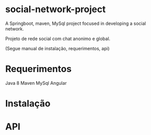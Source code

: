 # social-network-project
A Springboot, maven, MySql project focused in developing a social network.


Projeto de rede social com chat anonimo e global. 


(Segue manual de instalação, requerimentos, api)

# Requerimentos

Java 8
Maven
MySql
Angular

# Instalação


# API
